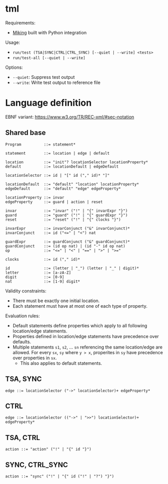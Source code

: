 # tml

Requirements:
- [Miking](https://github.com/miking-lang/miking/tree/develop) built with Python integration

Usage:
- `run/test (TSA|SYNC|CTRL|CTRL_SYNC) [--quiet | --write] <tests>`
- `run/test-all [--quiet | --write]`

Options:
- `--quiet`: Suppress test output
- `--write`: Write test output to reference file

# Language definition

EBNF variant: <https://www.w3.org/TR/REC-xml/#sec-notation>

## Shared base

```
Program          ::= statement*

statement        ::= location | edge | default

location         ::= "init"? locationSelector locationProperty*
default          ::= locationDefault | edgeDefault

locationSelector ::= id | "[" id ("," id)* "]"

locationDefault  ::= "default" "location" locationProperty*
edgeDefault      ::= "default" "edge" edgeProperty*

locationProperty ::= invar
edgeProperty     ::= guard | action | reset

invar            ::= "invar" ("!" | "{" invarExpr "}")
guard            ::= "guard" ("!" | "{" guardExpr "}")
reset            ::= "reset" ("!" | "{" clocks "}")

invarExpr        ::= invarConjunct ("&" invarConjunct)*
invarConjunct    ::= id ("<=" | "<") nat

guardExpr        ::= guardConjunct ("&" guardConjunct)*
guardConjunct    ::= (id op nat) | (id "-" id op nat)
op               ::= "<=" | "<" | "==" | ">" | ">="

clocks           ::= id ("," id)*

id               ::= (letter | "_") (letter | "_" | digit)*
letter           ::= [a-zA-Z]
digit            ::= [0-9]
nat              ::= [1-9] digit*
```

Validity constraints:
- There must be exactly one initial location.
- Each statement must have at most one of each type of property.

Evaluation rules:
- Default statements define properties which apply to all following location/edge statements.
- Properties defined in location/edge statements have precedence over defaults.
- Multiple statements `s1`, `s2`, ... `sn` referencing the same location/edge are allowed. For every `sx`, `sy` where `y > x`, properites in `sy` have precedence over properties in `sx`.
    - This also applies to default statements.

## TSA, SYNC

```
edge ::= locationSelector ("->" locationSelector)+ edgeProperty*
```

## CTRL

```
edge ::= locationSelector (("->" | ">>") locationSelector)+ edgeProperty*
```

## TSA, CTRL

```
action ::= "action" ("!" | "{" id "}")
```

## SYNC, CTRL_SYNC

```
action ::= "sync" ("!" | "{" id ("!" | "?") "}")
```
